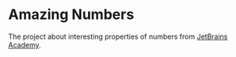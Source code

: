 # Amazing Numbers 

The project about interesting properties of numbers from [JetBrains Academy](https://hyperskill.org/projects/184).

